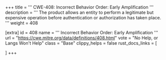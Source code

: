 +++
title = '''
CWE-408: Incorrect Behavior Order: Early Amplification
'''
description	= '''
The product allows an entity to perform a legitimate but expensive operation before authentication or authorization has taken place.
'''
weight = 408

[extra]
id = 408
name = '''
Incorrect Behavior Order: Early Amplification
'''
url = "https://cwe.mitre.org/data/definitions/408.html"
vote = "No Help, or Langs Won't Help"
class = "Base"
clippy_helps = false
rust_docs_links = [
	
]
+++
